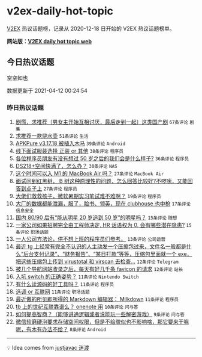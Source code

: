 # v2ex-daily-hot-topic

[V2EX](https://www.v2ex.com/) 热议话题榜，记录从 2020-12-18 日开始的 V2EX 热议话题榜单。

**网站版：[V2EX daily hot topic web](https://boojack.github.io/v2ex-daily-hot-topic-web/)**

## 今日热议话题

<!-- TODAY BEGIN -->

空空如也

数据更新于 2021-04-12 00:24:54

<!-- TODAY END -->

### 昨日热议话题

<!-- YESTERDAY BEGIN -->

1. [剧慌，求推荐〔男女主开始互相讨厌，最后走到一起〕这类国产剧](https://www.v2ex.com/t/769868) `67条评论` `剧集`
1. [求推荐一款烧水壶](https://www.v2ex.com/t/769861) `51条评论` `生活`
1. [APKPure v3.17.18 被植入木马](https://www.v2ex.com/t/769879) `39条评论` `Android`
1. [线下面试服装选择 正装 or 其他](https://www.v2ex.com/t/769852) `38条评论` `程序员`
1. [各位程序员朋友有没有想过 50 岁之后的我们会是什么样子?](https://www.v2ex.com/t/769894) `36条评论` `程序员`
1. [DS218+空间快满了，怎么办？](https://www.v2ex.com/t/769924) `30条评论` `NAS`
1. [这个时间可以入 M1 的 MacBook Air 吗？](https://www.v2ex.com/t/769825) `27条评论` `MacBook Air`
1. [面试问到红黑树， B 树这种原理性的问题，怎么回答比较好?不啰嗦，又能回答到点子上](https://www.v2ex.com/t/769849) `27条评论` `程序员`
1. [大佬们救救孩子，微软暑期实习笔试难不难啊？](https://www.v2ex.com/t/769862) `19条评论` `程序员`
1. [大厂的数据都能泄漏，服了，脸书、领英，现在 clubhouse 也中枪](https://www.v2ex.com/t/769881) `17条评论` `信息安全`
1. [国内 80/90 后有“能从明星 20 岁追到 50 岁”的明星吗？](https://www.v2ex.com/t/769938) `15条评论` `随想`
1. [一家公司如果招聘完全由工程师决定, HR 话语权为 0, 会有哪些潜在隐患?](https://www.v2ex.com/t/769885) `15条评论` `职场话题`
1. [一人公司方法论，供不想上班的程序员们参考。](https://www.v2ex.com/t/769865) `13条评论` `公司运营`
1. [最近 tg 上经常有完全不认识的人主动发一个压缩包过来，文件名一般都是什么“后台支付记录”、“财务报告”、“某日打款”等等，压缩包里面就一个 exe，把这些压缩包上传到 virustotal 和 virscan 去检查...](https://www.v2ex.com/t/769908) `12条评论` `Telegram`
1. [被几个导航网站收录之后，每天有好几千条 favicon 的请求](https://www.v2ex.com/t/769846) `12条评论` `站长`
1. [入坑 switch 的正确姿势？](https://www.v2ex.com/t/769945) `11条评论` `Nintendo Switch`
1. [有什么读源码的好工具吗？](https://www.v2ex.com/t/769869) `11条评论` `程序员`
1. [选调 or 互联网](https://www.v2ex.com/t/769847) `11条评论` `职场话题`
1. [最近做的所见即所得的 Markdown 编辑器： Milkdown](https://www.v2ex.com/t/769835) `11条评论` `程序员`
1. [tb 上的世纪互联靠谱么？ onenote 用](https://www.v2ex.com/t/769918) `10条评论` `问与答`
1. [如何提高智商？（能够讲通逻辑或者说能玩一些解密游戏）](https://www.v2ex.com/t/769858) `9条评论` `问与答`
1. [微信软磨硬泡要求存储空间权限，但是不给貌似也不影响啥，那它要来干嘛呢，有木有办法不给？](https://www.v2ex.com/t/769950) `8条评论` `Android`

<!-- YESTERDAY END -->

---

💡 Idea comes from [justjavac 迷渡](https://github.com/justjavac/)
